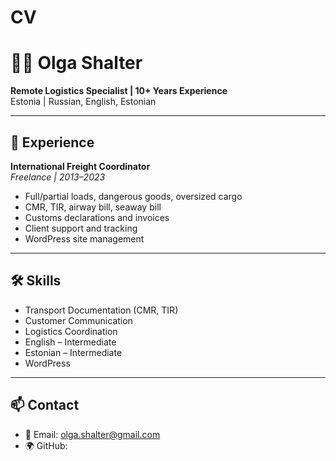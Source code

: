 # CV
# 👩‍💼 Olga Shalter
**Remote Logistics Specialist | 10+ Years Experience**  
Estonia | Russian, English, Estonian

---

## 💼 Experience

**International Freight Coordinator**  
*Freelance | 2013–2023*  
- Full/partial loads, dangerous goods, oversized cargo  
- CMR, TIR, airway bill, seaway bill  
- Customs declarations and invoices  
- Client support and tracking  
- WordPress site management

---

## 🛠️ Skills
- Transport Documentation (CMR, TIR)
- Customer Communication
- Logistics Coordination
- English – Intermediate  
- Estonian – Intermediate  
- WordPress

---

## 📫 Contact
- 📧 Email: olga.shalter@gmail.com  
- 🌍 GitHub: 


